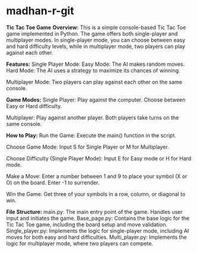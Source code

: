 ﻿# madhan-r-git
**Tic Tac Toe Game**
**Overview:**
This is a simple console-based Tic Tac Toe game implemented in Python. The game offers both single-player and multiplayer modes. In single-player mode, you can choose between easy and hard difficulty levels, while in multiplayer mode, two players can play against each other.

**Features:**
Single Player Mode:
Easy Mode: The AI makes random moves.
Hard Mode: The AI uses a strategy to maximize its chances of winning.

Multiplayer Mode:
Two players can play against each other on the same console.

**Game Modes:**
Single Player:
Play against the computer.
Choose between Easy or Hard difficulty.

Multiplayer:
Play against another player.
Both players take turns on the same console.


**How to Play:**
Run the Game:
Execute the main() function in the script.

Choose Game Mode:
Input S for Single Player or M for Multiplayer.

Choose Difficulty (Single Player Mode):
Input E for Easy mode or H for Hard mode.

Make a Move:
Enter a number between 1 and 9 to place your symbol (X or O) on the board.
Enter -1 to surrender.

Win the Game:
Get three of your symbols in a row, column, or diagonal to win.


**File Structure:**
main.py: The main entry point of the game. Handles user input and initiates the game.
Base_page.py: Contains the base logic for the Tic Tac Toe game, including the board setup and move validation.
Single_player.py: Implements the logic for single-player mode, including AI moves for both easy and hard difficulties.
Multi_player.py: Implements the logic for multiplayer mode, where two players can compete.
